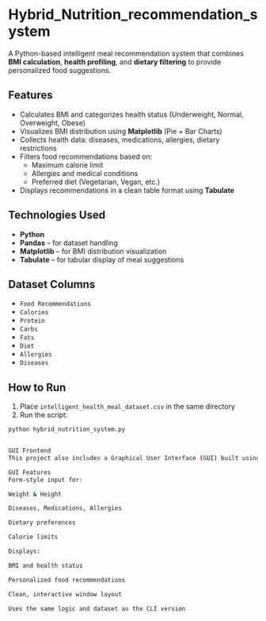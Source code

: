 # Hybrid_Nutrition_recommendation_system

A Python-based intelligent meal recommendation system that combines **BMI calculation**, **health profiling**, and **dietary filtering** to provide personalized food suggestions.

## Features

- Calculates BMI and categorizes health status (Underweight, Normal, Overweight, Obese)
- Visualizes BMI distribution using **Matplotlib** (Pie + Bar Charts)
- Collects health data: diseases, medications, allergies, dietary restrictions
- Filters food recommendations based on:
  - Maximum calorie limit
  - Allergies and medical conditions
  - Preferred diet (Vegetarian, Vegan, etc.)
- Displays recommendations in a clean table format using **Tabulate**

## Technologies Used

- **Python**
- **Pandas** – for dataset handling
- **Matplotlib** – for BMI distribution visualization
- **Tabulate** – for tabular display of meal suggestions

## Dataset Columns 

- `Food Recommendations`
- `Calories`
- `Protein`
- `Carbs`
- `Fats`
- `Diet`
- `Allergies`
- `Diseases`

## How to Run

1. Place `intelligent_health_meal_dataset.csv` in the same directory
2. Run the script:

```bash
python hybrid_nutrition_system.py


GUI Frontend
This project also includes a Graphical User Interface (GUI) built using Tkinter, offering a user-friendly experience for health and meal recommendations.

GUI Features
Form-style input for:

Weight & Height

Diseases, Medications, Allergies

Dietary preferences

Calorie limits

Displays:

BMI and health status

Personalized food recommendations

Clean, interactive window layout

Uses the same logic and dataset as the CLI version
